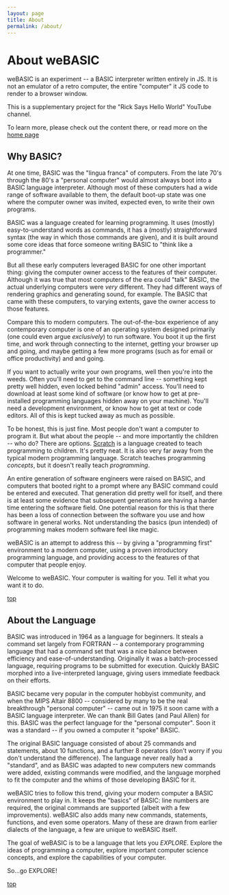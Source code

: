 ```yaml
---
layout: page
title: About
permalink: /about/
---
```


# About weBASIC

weBASIC is an experiment -- a BASIC interpreter written entirely in JS. It is not an emulator
of a retro computer, the entire "computer" it JS code to render to a browser window.

This is a supplementary project for the "Rick Says Hello World" YouTube channel.

To learn more, please check out the content there, or read more on the [home page](/)

## Why BASIC?

At one time, BASIC was the "lingua franca" of computers. From the late 70's through the 80's a "personal computer"
would almost always boot into a BASIC language interpreter. Although most of these computers had a wide range of
software available to them, the default boot-up state was one where the computer owner was invited, expected even,
to write their own programs.

BASIC was a language created for learning programming. It uses (mostly) easy-to-understand words as commands,
it has a (mostly) straightforward syntax (the way in which those commands are given), and it is built around
some core ideas that force someone writing BASIC to "think like a programmer."

But all these early computers leveraged BASIC for one other important thing: giving the computer owner access
to the features of their computer. Although it was true that most computers of the era could "talk" BASIC, the
actual underlying computers were _very_ different. They had different ways of rendering graphics and generating
sound, for example. The BASIC that came with these computers, to varying extents, gave the owner access to those
features.

Compare this to modern computers. The out-of-the-box experience of any contemporary computer is one of an
operating system designed primarily (one could even argue _exclusively_) to run software. You boot it up the
first time, and work through connecting to the internet, getting your browser up and going, and maybe getting
a few more programs (such as for email or office productivity) and and going.

If you want to actually write your own programs, well then you're into the weeds. Often you'll need to get to the
command line -- something kept pretty well hidden, even locked behind "admin" access. You'll need to download
at least some kind of software (or know how to get at pre-installed programming languages hidden away on your
machine). You'll need a development environment, or know how to get at text or code editors. All of this is
kept tucked away as much as possible.

To be honest, this is just fine. Most people don't want a computer to program it. But what about the people --
and more importantly the children -- who do? There are options. [Scratch](https://scratch.mit.edu/about)
is a language created to teach programming to children. It's pretty neat. It is also very far away from the
typical modern programming language. Scratch teaches programming _concepts_, but it doesn't really teach
_programming_.

An entire generation of software engineers were raised on BASIC, and computers that booted right to a prompt
where any BASIC command could be entered and executed. That generation did pretty well for itself, and there
is at least some evidence that subsequent generations are having a harder time entering the software field.
One potential reason for this is that there has been a loss of connection between the software you use and
how software in general works. Not understanding the basics (pun intended) of programming makes modern
software feel like magic.

weBASIC is an attempt to address this -- by giving a "programming first" environment to a modern computer,
using a proven introductory programming language, and providing access to the features of that computer that
people enjoy.

Welcome to weBASIC. Your computer is waiting for you. Tell it what you want it to do.

[top](#about-webasic)

## About the Language

BASIC was introduced in 1964 as a language for beginners. It steals a command set largely from FORTRAN --
a contemporary programming language that had a command set that was a nice balance between efficiency and
ease-of-understanding. Originally it was a batch-processed language, requiring programs to be submitted for
execution. Quickly BASIC morphed into a live-interpreted language, giving users immediate feedback on their
efforts.

BASIC became very popular in the computer hobbyist community, and when the MIPS Altair 8800 -- considered by
many to be the real breakthrough "personal computer" -- came out in 1975 it soon came with a BASIC language
interpreter. We can thank Bill Gates (and Paul Allen) for this. BASIC was the perfect language for the
"personal computer". Soon it was a standard -- if you owned a computer it "spoke" BASIC.

The original BASIC language consisted of about 25 commands and statements, about 10 functions, and a
further 8 operators (don't worry if you don't understand the difference). The language never really had a
"standard", and as BASIC was adapted to new computers new commands were added, existing commands were
modified, and the language morphed to fit the computer and the whims of those developing BASIC for it.

weBASIC tries to follow this trend, giving your modern computer a BASIC environment to play in. It keeps
the "basics" of BASIC: line numbers are required, the original commands are supported (albeit with a few
improvements). weBASIC also adds many new commands, statements, functions, and even some operators. Many
of these are drawn from earlier dialects of the language, a few are unique to weBASIC itself.

The goal of weBASIC is to be a language that lets you _EXPLORE_. Explore the ideas of programming a
computer, explore important computer science concepts, and explore the capabilities of your computer.

So...go EXPLORE!

[top](#about-webasic)
